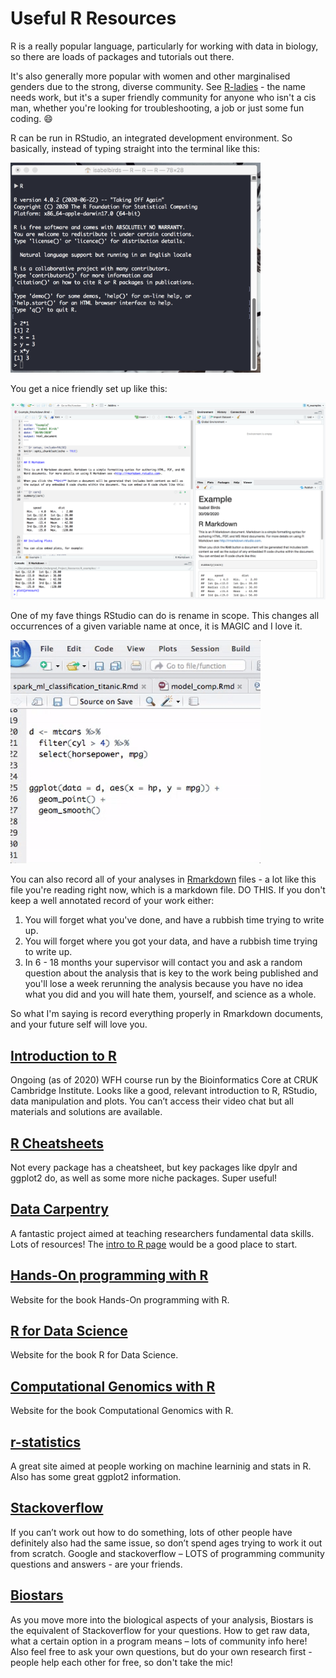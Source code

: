 # Useful R Resources

R is a really popular language, particularly for working with data in biology, so there are loads of packages and tutorials out there.

It's also generally more popular with women and other marginalised genders due to the strong, diverse community. See [R-ladies](https://rladies.org/) - the name needs work, but it's a super friendly community for anyone who isn't a cis man, whether you're looking for troubleshooting, a job or just some fun coding. :smile:

R can be run in RStudio, an integrated development environment. So basically, instead of typing straight into the terminal like this:

<img src= "../assets/images/Terminal_example.png" alt= "A screenshot of the terminal, with R open" width="400"/>

You get a nice friendly set up like this:

![Rstudio](../assets/images/RStudio_example.png "A screenshot of Rstudio")

One of my fave things RStudio can do is rename in scope. This changes all occurrences of a given variable name at once, it is MAGIC and I love it.

<img src= "../assets/images/rename_in_scope.gif" alt= "A gif showing how to rename in scope." width="400"/>

You can also record all of your analyses in [Rmarkdown](https://rmarkdown.rstudio.com/lesson-1.html) files - a lot like this file you're reading right now, which is a markdown file. DO THIS. If you don't keep a well annotated record of your work either:

1. You will forget what you've done, and have a rubbish time trying to write up.
2. You will forget where you got your data, and have a rubbish time trying to write up.
3. In 6 - 18 months your supervisor will contact you and ask a random question about the analysis that is key to the work being published and you'll lose a week rerunning the analysis because you have no idea what you did and you will hate them, yourself, and science as a whole.

So what I'm saying is record everything properly in Rmarkdown documents, and your future self will love you.

## [Introduction to R](https://bioinformatics-core-shared-training.github.io/r-intro/index.html)

Ongoing (as of 2020) WFH course run by the Bioinformatics Core at CRUK Cambridge Institute. Looks like a good, relevant introduction to R, RStudio, data manipulation and plots. You can’t access their video chat but all materials and solutions are available.

## [R Cheatsheets](https://rstudio.com/resources/cheatsheets/)

Not every package has a cheatsheet, but key packages like dpylr and ggplot2 do, as well as some more niche packages. Super useful!

## [Data Carpentry](https://datacarpentry.org/lessons/)

A fantastic project aimed at teaching researchers fundamental data skills. Lots of resources! The [intro to R page](https://datacarpentry.org/R-ecology-lesson/01-intro-to-r.html) would be a good place to start.

## [Hands-On programming with R](https://rstudio-education.github.io/hopr/)

Website for the book Hands-On programming with R.

## [R for Data Science](https://r4ds.had.co.nz/)

Website for the book R for Data Science.

## [Computational Genomics with R](https://compgenomr.github.io/book/)

Website for the book Computational Genomics with R.

## [r-statistics](http://r-statistics.co/)

A great site aimed at people working on machine learninig and stats in R. Also has some great ggplot2 information.

## [Stackoverflow](https://stackoverflow.com/)

If you can’t work out how to do something, lots of other people have definitely also had the same issue, so don’t spend ages trying to work it out from scratch. Google and stackoverflow – LOTS of programming community questions and answers - are your friends.

## [Biostars](https://www.biostars.org/)

As you move more into the biological aspects of your analysis, Biostars is the equivalent of Stackoverflow for your questions. How to get raw data, what a certain option in a program means – lots of community info here! Also feel free to ask your own questions, but do your own research first - people help each other for free, so don't take the mic!

